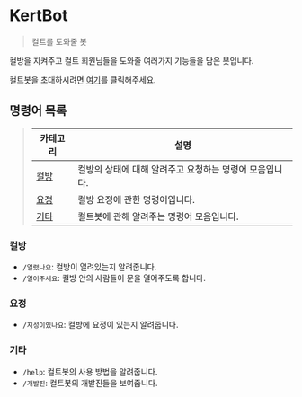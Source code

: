 # KertBot

> 컬트를 도와줄 봇

컬방을 지켜주고 컬트 회원님들을 도와줄 여러가지 기능들을 담은 봇입니다.

컬트봇을 초대하시려면 [여기](https://discord.com/oauth2/authorize?client_id=758959686472564746&permissions=0&scope=bot%20applications.commands)를 클릭해주세요.

## 명령어 목록
> | 카테고리        | 설명                                                      |
> |-----------------|-----------------------------------------------------------|
> | [컬방](#컬방)   | 컬방의 상태에 대해 알려주고 요청하는 명령어 모음입니다.   |
> | [요정](#요정)   | 컬방 요정에 관한 명령어입니다.                            |
> | [기타](#기타)   | 컬트봇에 관해 알려주는 명령어 모음입니다.                 |

### 컬방

- `/열렸나요`: 컬방이 열려있는지 알려줍니다.
- `/열어주세요`: 컬방 안의 사람들이 문을 열어주도록 합니다.

### 요정

- `/지성이있나요`: 컬방에 요정이 있는지 알려줍니다.

### 기타

- `/help`: 컬트봇의 사용 방법을 알려줍니다.
- `/개발진`: 컬트봇의 개발진들을 보여줍니다.
